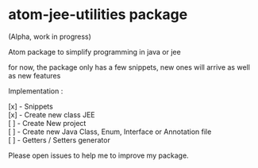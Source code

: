 # atom-jee-utilities package

(Alpha, work in progress)

Atom package to simplify programming in java or jee


for now, the package only has a few snippets, new ones will arrive as well as new features

Implementation :

[x] - Snippets <br />
[x] - Create new class JEE <br />
[ ] - Create New project <br />
[ ] - Create new Java Class, Enum, Interface or Annotation file <br />
[ ] - Getters / Setters generator <br />

Please open issues to help me to improve my package.
